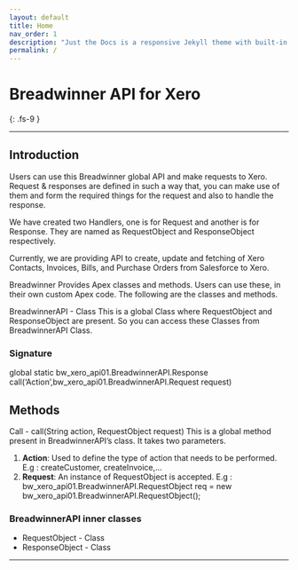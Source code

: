 ```yaml
---
layout: default
title: Home
nav_order: 1
description: "Just the Docs is a responsive Jekyll theme with built-in search that is easily customizable and hosted on GitHub Pages."
permalink: /
---
```


# Breadwinner API for Xero
{: .fs-9 }


---

## Introduction
Users can use this Breadwinner global API and make requests to Xero. Request & responses are defined in such a way that, you can make use of them and form the required things for the request and also to handle the response.

We have created two Handlers, one is for Request and another is for Response. They are named as RequestObject and ResponseObject respectively.

Currently, we are providing API to create, update and fetching of Xero Contacts, Invoices, Bills, and Purchase Orders from Salesforce to Xero.

Breadwinner Provides Apex classes and methods. Users can use these, in their own custom Apex code. The following are the classes and methods.

BreadwinnerAPI - Class This is a global Class where RequestObject and ResponseObject are present. So you can access these Classes from BreadwinnerAPI Class.

### Signature
global static bw_xero_api01.BreadwinnerAPI.Response call(‘Action’,bw_xero_api01.BreadwinnerAPI.Request request)

## Methods
Call - call(String action, RequestObject request) This is a global method present in BreadwinnerAPI’s class. It takes two parameters. 
1. <b>Action</b>: Used to define the type of action that needs to be performed. 
E.g : createCustomer, createInvoice,… 
2. <b>Request</b>: An instance of RequestObject is accepted.
E.g :  bw_xero_api01.BreadwinnerAPI.RequestObject req = new bw_xero_api01.BreadwinnerAPI.RequestObject();

### BreadwinnerAPI inner classes
<ul>
<li>RequestObject - Class</li>
<li>ResponseObject - Class</li>
</ul>




---
